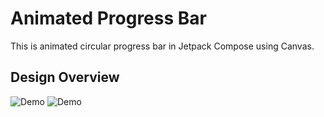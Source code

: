 
# Animated Progress Bar

This is animated circular progress bar in Jetpack Compose using Canvas.

## Design Overview

![Demo](https://user-images.githubusercontent.com/83513508/134598864-766fb33e-aea9-4b32-91f4-3c7506fd174d.gif)
![Demo](https://user-images.githubusercontent.com/83513508/134598868-624c8c16-2e27-4e21-8833-e38234789b67.gif)


  
